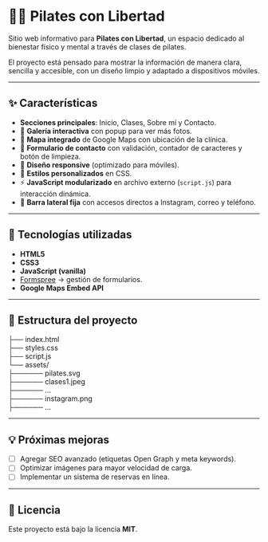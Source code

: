 # 🧘‍♀️ Pilates con Libertad  

Sitio web informativo para **Pilates con Libertad**, un espacio dedicado al bienestar físico y mental a través de clases de pilates.  

El proyecto está pensado para mostrar la información de manera clara, sencilla y accesible, con un diseño limpio y adaptado a dispositivos móviles.  

---

## ✨ Características
- **Secciones principales**: Inicio, Clases, Sobre mí y Contacto.  
- 📸 **Galería interactiva** con popup para ver más fotos.  
- 📍 **Mapa integrado** de Google Maps con ubicación de la clínica.  
- 📨 **Formulario de contacto** con validación, contador de caracteres y botón de limpieza.  
- 📱 **Diseño responsive** (optimizado para móviles).  
- 🎨 **Estilos personalizados** en CSS.  
- ⚡ **JavaScript modularizado** en archivo externo (`script.js`) para interacción dinámica.  
- 🔗 **Barra lateral fija** con accesos directos a Instagram, correo y teléfono.  

---

## 🚀 Tecnologías utilizadas
- **HTML5**  
- **CSS3**  
- **JavaScript (vanilla)**  
- [Formspree](https://formspree.io/) → gestión de formularios.  
- **Google Maps Embed API**  

---

## 📂 Estructura del proyecto
├── index.html<br>
├── styles.css<br>
├── script.js<br>
└── assets/<br>
├────── pilates.svg<br>
├────── clases1.jpeg<br>
├────── ...<br>
├────── instagram.png<br>
├────── ...<br>

---

## 💡 Próximas mejoras
- [ ] Agregar SEO avanzado (etiquetas Open Graph y meta keywords).  
- [ ] Optimizar imágenes para mayor velocidad de carga.  
- [ ] Implementar un sistema de reservas en línea.  

---

## 📜 Licencia
Este proyecto está bajo la licencia **MIT**.  
